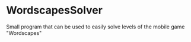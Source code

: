 # WordscapesSolver
Small program that can be used to easily solve levels of the mobile game "Wordscapes"
